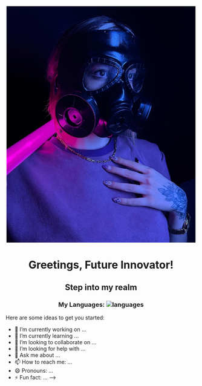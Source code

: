 <div align='center'> 
<img src='./BFKV0870.JPG' alt='image' width='500px' /> 
  <h1> Greetings, Future Innovator! </h1>
  <h2> Step into my realm </h2>

  <h3> My Languages: <img src='https://skillicons.dev/icons?i=html,css,js&them=light' alt='languages'/>
  </h3>
  
  
  
  </div>

Here are some ideas to get you started:

- 🔭 I’m currently working on ...
- 🌱 I’m currently learning ...
- 👯 I’m looking to collaborate on ...
- 🤔 I’m looking for help with ...
- 💬 Ask me about ...
- 📫 How to reach me: ...
- 😄 Pronouns: ...
- ⚡ Fun fact: ...
-->
